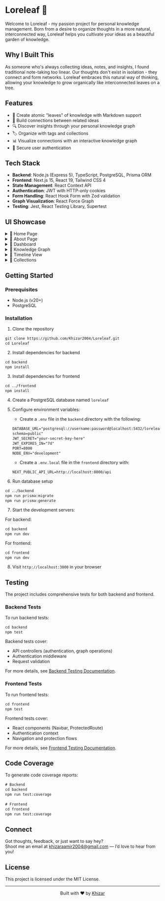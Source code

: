 # Loreleaf 🍃

Welcome to Loreleaf - my passion project for personal knowledge management. Born from a desire to organize thoughts in a more natural, interconnected way, Loreleaf helps you cultivate your ideas as a beautiful garden of knowledge.

## Why I Built This

As someone who's always collecting ideas, notes, and insights, I found traditional note-taking too linear. Our thoughts don't exist in isolation - they connect and form networks. Loreleaf embraces this natural way of thinking, allowing your knowledge to grow organically like interconnected leaves on a tree.

## Features

- 🌱 Create atomic "leaves" of knowledge with Markdown support
- 🔗 Build connections between related ideas
- 🔍 Discover insights through your personal knowledge graph
- 🏷️ Organize with tags and collections
- 📊 Visualize connections with an interactive knowledge graph
- 🔐 Secure user authentication

## Tech Stack

- **Backend**: Node.js (Express 5), TypeScript, PostgreSQL, Prisma ORM
- **Frontend**: Next.js 15, React 19, Tailwind CSS 4
- **State Management**: React Context API
- **Authentication**: JWT with HTTP-only cookies
- **Form Handling**: React Hook Form with Zod validation
- **Graph Visualization**: React Force Graph
- **Testing**: Jest, React Testing Library, Supertest

## UI Showcase

<details>
<summary>📸 Home Page</summary>

![Home Page - Top](frontend/public/images/homePage1.png)
![Home Page - Features](frontend/public/images/homePage2.png)
</details>

<details>
<summary>📸 About Page</summary>

![About Page](frontend/public/images/aboutPage.png)
</details>

<details>
<summary>📸 Dashboard</summary>

![Dashboard View](frontend/public/images/dashboard.png)
</details>

<details>
<summary>📸 Knowledge Graph</summary>

![Knowledge Graph View](frontend/public/images/graphPage.png)
</details>

<details>
<summary>📸 Timeline View</summary>

![Timeline View](frontend/public/images/timelinePage.png)
</details>

<details>
<summary>📸 Collections</summary>

![Creating Collections](frontend/public/images/creatingCollection.png)
![Created Collection](frontend/public/images/createdCollecion.png)
</details>

## Getting Started

### Prerequisites

- Node.js (v20+)
- PostgreSQL

### Installation

1. Clone the repository
```
git clone https://github.com/Khizar2004/Loreleaf.git
cd Loreleaf
```

2. Install dependencies for backend
```
cd backend
npm install
```

3. Install dependencies for frontend
```
cd ../frontend
npm install
```

4. Create a PostgreSQL database named `loreleaf`

5. Configure environment variables:
   - Create a `.env` file in the `backend` directory with the following:
   ```
   DATABASE_URL="postgresql://username:password@localhost:5432/loreleaf?schema=public"
   JWT_SECRET="your-secret-key-here"
   JWT_EXPIRES_IN="7d"
   PORT=8000
   NODE_ENV="development"
   ```
   - Create a `.env.local` file in the `frontend` directory with:
   ```
   NEXT_PUBLIC_API_URL=http://localhost:8000/api
   ```

6. Run database setup
```
cd ../backend
npm run prisma:migrate
npm run prisma:generate
```

7. Start the development servers:

For backend:
```
cd backend
npm run dev
```

For frontend:
```
cd frontend
npm run dev
```

8. Visit `http://localhost:3000` in your browser

## Testing

The project includes comprehensive tests for both backend and frontend.

### Backend Tests

To run backend tests:

```
cd backend
npm test
```

Backend tests cover:
- API controllers (authentication, graph operations)
- Authentication middleware
- Request validation

For more details, see [Backend Testing Documentation](backend/tests-readme.md).

### Frontend Tests

To run frontend tests:

```
cd frontend
npm test
```

Frontend tests cover:
- React components (Navbar, ProtectedRoute)
- Authentication context
- Navigation and protection flows

For more details, see [Frontend Testing Documentation](frontend/tests-readme.md).

## Code Coverage

To generate code coverage reports:

```
# Backend
cd backend
npm run test:coverage

# Frontend
cd frontend
npm run test:coverage
```

## Connect

Got thoughts, feedback, or just want to say hey?  
Shoot me an email at [khizaraamir2004@gmail.com](mailto:khizaraamir2004@gmail.com) — I’d love to hear from you!

## License

This project is licensed under the MIT License.

---

<p align="center">
  Built with ❤️ by <a href="https://github.com/Khizar2004">Khizar</a>
</p>
